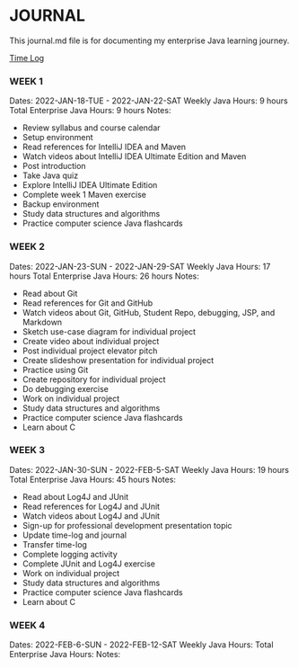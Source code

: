 # JOURNAL

This journal.md file is for documenting my enterprise Java learning journey.

[Time Log](time-log.md)

### WEEK 1

Dates: 2022-JAN-18-TUE - 2022-JAN-22-SAT
Weekly Java Hours: 9 hours
Total Enterprise Java Hours: 9 hours
Notes:
- Review syllabus and course calendar
- Setup environment
- Read references for IntelliJ IDEA and Maven
- Watch videos about IntelliJ IDEA Ultimate Edition and Maven
- Post introduction
- Take Java quiz
- Explore IntelliJ IDEA Ultimate Edition
- Complete week 1 Maven exercise
- Backup environment
- Study data structures and algorithms
- Practice computer science Java flashcards

### WEEK 2

Dates: 2022-JAN-23-SUN - 2022-JAN-29-SAT
Weekly Java Hours: 17 hours
Total Enterprise Java Hours: 26 hours
Notes:
- Read about Git
- Read references for Git and GitHub
- Watch videos about Git, GitHub, Student Repo, debugging, JSP, and Markdown
- Sketch use-case diagram for individual project
- Create video about individual project
- Post individual project elevator pitch
- Create slideshow presentation for individual project
- Practice using Git
- Create repository for individual project
- Do debugging exercise
- Work on individual project
- Study data structures and algorithms
- Practice computer science Java flashcards
- Learn about C

### WEEK 3

Dates: 2022-JAN-30-SUN - 2022-FEB-5-SAT
Weekly Java Hours: 19 hours
Total Enterprise Java Hours: 45 hours
Notes: 
- Read about Log4J and JUnit
- Read references for Log4J and JUnit
- Watch videos about Log4J and JUnit
- Sign-up for professional development presentation topic
- Update time-log and journal
- Transfer time-log
- Complete logging activity
- Complete JUnit and Log4J exercise
- Work on individual project
- Study data structures and algorithms
- Practice computer science Java flashcards
- Learn about C

### WEEK 4

Dates: 2022-FEB-6-SUN - 2022-FEB-12-SAT
Weekly Java Hours:
Total Enterprise Java Hours:
Notes: